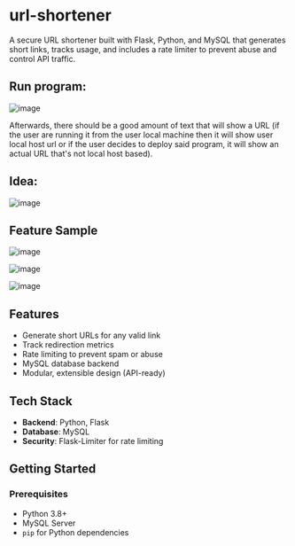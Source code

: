 # url-shortener
A secure URL shortener built with Flask, Python, and MySQL that generates short links, tracks usage, and includes a rate limiter to prevent abuse and control API traffic.

## Run program:

![image](https://github.com/user-attachments/assets/016b099b-c3f3-4c55-b94d-3c4e920f9255)

Afterwards, there should be a good amount of text that will show a URL (if the user are running it from the user local machine then it will show user local host url or if the user decides to deploy said program, it will show an actual URL that's not local host based).

## Idea:

![image](https://github.com/user-attachments/assets/5c0eb3f9-18e2-4d78-9348-c5c909379947)


## Feature Sample
![image](https://github.com/user-attachments/assets/f4afd1d3-125c-4ba9-b295-9ed173798253)

![image](https://github.com/user-attachments/assets/44f99a0d-f7b6-43fa-9385-ec63e39dfd60)

![image](https://github.com/user-attachments/assets/6ccaaff1-4123-420c-8af7-082830882700)

## Features

-  Generate short URLs for any valid link
-  Track redirection metrics
-  Rate limiting to prevent spam or abuse
-  MySQL database backend
-  Modular, extensible design (API-ready)

## Tech Stack

- **Backend**: Python, Flask
- **Database**: MySQL
- **Security**: Flask-Limiter for rate limiting

## Getting Started

### Prerequisites

- Python 3.8+
- MySQL Server
- `pip` for Python dependencies
